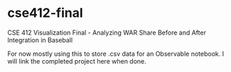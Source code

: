 # cse412-final
CSE 412 Visualization Final - Analyzing WAR Share Before and After Integration in Baseball

For now mostly using this to store .csv data for an Observable notebook. I will link the completed project here when done.

